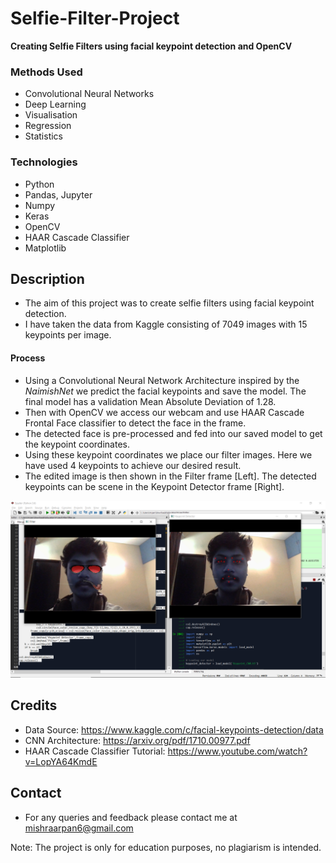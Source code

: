 # Selfie-Filter-Project
<b> Creating Selfie Filters using facial keypoint detection and OpenCV </b>

### Methods Used
* Convolutional Neural Networks
* Deep Learning
* Visualisation
* Regression
* Statistics

### Technologies
* Python
* Pandas, Jupyter
* Numpy
* Keras
* OpenCV
* HAAR Cascade Classifier
* Matplotlib

## Description

* The aim of this project was to create selfie filters using facial keypoint detection.
* I have taken the data from Kaggle consisting of 7049 images with 15 keypoints per image. <br>
#### <b> Process </b>
* Using a Convolutional Neural Network Architecture inspired by the <i> NaimishNet </i> we predict the facial keypoints and save the model. The final model has a validation Mean Absolute Deviation of 1.28.
* Then with OpenCV we access our webcam and use HAAR Cascade Frontal Face classifier to detect the face in the frame.
* The detected face is pre-processed and fed into our saved model to get the keypoint coordinates.
* Using these keypoint coordinates we place our filter images. Here we have used 4 keypoints to achieve our desired result.
* The edited image is then shown in the Filter frame [Left]. The detected keypoints can be scene in the Keypoint Detector frame [Right].

![](Result.png)

## Credits
* Data Source: https://www.kaggle.com/c/facial-keypoints-detection/data
* CNN Architecture: https://arxiv.org/pdf/1710.00977.pdf
* HAAR Cascade Classifier Tutorial: https://www.youtube.com/watch?v=LopYA64KmdE

## Contact
* For any queries and feedback please contact me at mishraarpan6@gmail.com

Note: The project is only for education purposes, no plagiarism is intended.
